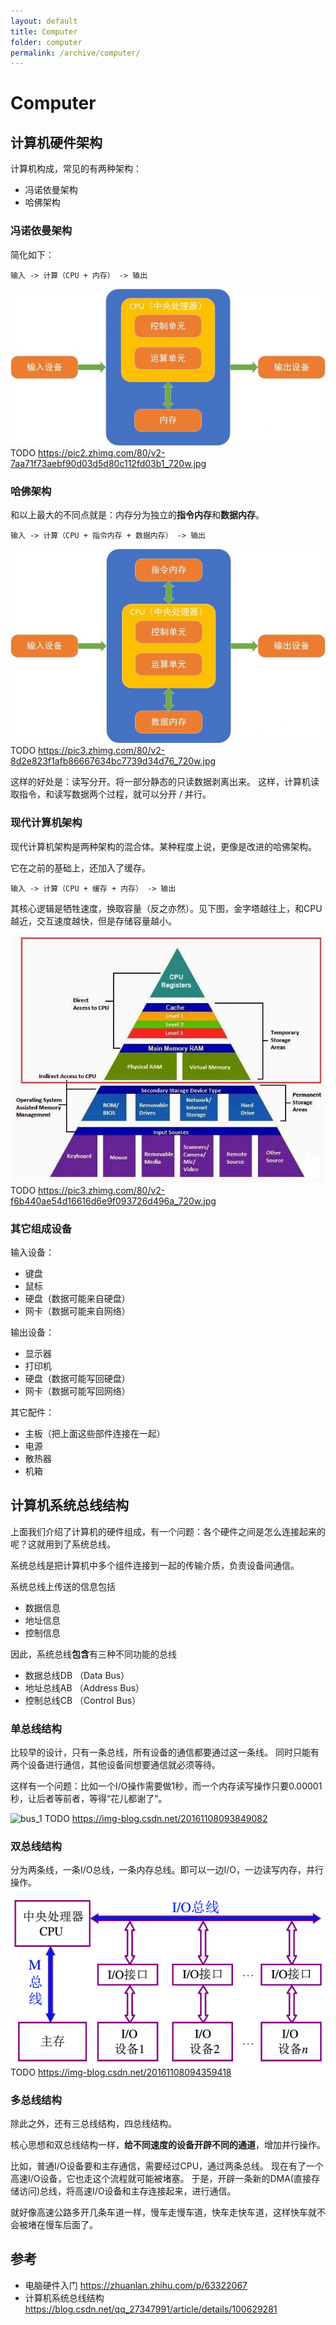 ```yaml
---
layout: default
title: Computer
folder: computer
permalink: /archive/computer/
---
```


# Computer

## 计算机硬件架构

计算机构成，常见的有两种架构：
- 冯诺依曼架构
- 哈佛架构

### 冯诺依曼架构

简化如下：

~~~
输入 -> 计算（CPU + 内存） -> 输出
~~~

![computer_arc_1](img/computer_arc_1.jpg)
TODO
https://pic2.zhimg.com/80/v2-7aa71f73aebf90d03d5d80c112fd03b1_720w.jpg

### 哈佛架构

和以上最大的不同点就是：内存分为独立的**指令内存**和**数据内存**。

~~~
输入 -> 计算（CPU + 指令内存 + 数据内存） -> 输出
~~~

![computer_arc_2](img/computer_arc_2.jpg)
TODO
https://pic3.zhimg.com/80/v2-8d2e823f1afb86667634bc7739d34d76_720w.jpg

这样的好处是：读写分开。将一部分静态的只读数据剥离出来。
这样，计算机读取指令，和读写数据两个过程，就可以分开 / 并行。

### 现代计算机架构

现代计算机架构是两种架构的混合体。某种程度上说，更像是改进的哈佛架构。

它在之前的基础上，还加入了缓存。

~~~
输入 -> 计算（CPU + 缓存 + 内存） -> 输出
~~~

其核心逻辑是牺牲速度，换取容量（反之亦然）。见下图，金字塔越往上，和CPU越近，交互速度越快，但是存储容量越小。

![computer_arc_3](img/computer_arc_3.jpg)
TODO
https://pic3.zhimg.com/80/v2-f6b440ae54d16616d6e9f093726d496a_720w.jpg

### 其它组成设备

输入设备：

- 键盘
- 鼠标
- 硬盘（数据可能来自硬盘）
- 网卡（数据可能来自网络）

输出设备：

- 显示器
- 打印机
- 硬盘（数据可能写回硬盘）
- 网卡（数据可能写回网络）

其它配件：

- 主板（把上面这些部件连接在一起）
- 电源
- 散热器
- 机箱

## 计算机系统总线结构

上面我们介绍了计算机的硬件组成，有一个问题：各个硬件之间是怎么连接起来的呢？这就用到了系统总线。

系统总线是把计算机中多个组件连接到一起的传输介质，负责设备间通信。

系统总线上传送的信息包括
- 数据信息
- 地址信息
- 控制信息

因此，系统总线**包含**有三种不同功能的总线
- 数据总线DB （Data Bus）
- 地址总线AB （Address Bus）
- 控制总线CB （Control Bus）

### 单总线结构

比较早的设计，只有一条总线，所有设备的通信都要通过这一条线。
同时只能有两个设备进行通信，其他设备间想要通信就必须等待。

这样有一个问题：比如一个I/O操作需要做1秒，而一个内存读写操作只要0.00001秒，让后者等前者，等得“花儿都谢了”。

![bus_1](img/bus_1.PNG)
TODO
https://img-blog.csdn.net/20161108093849082

### 双总线结构

分为两条线，一条I/O总线，一条内存总线。即可以一边I/O，一边读写内存，并行操作。

![bus_2](img/bus_2.PNG)
TODO
https://img-blog.csdn.net/20161108094359418

### 多总线结构

除此之外，还有三总线结构，四总线结构。

核心思想和双总线结构一样，**给不同速度的设备开辟不同的通道**，增加并行操作。

比如，普通I/O设备要和主存通信，需要经过CPU，通过两条总线。
现在有了一个高速I/O设备，它也走这个流程就可能被堵塞。
于是，开辟一条新的DMA(直接存储访问)总线，将高速I/O设备和主存连接起来，进行通信。

就好像高速公路多开几条车道一样，慢车走慢车道，快车走快车道，这样快车就不会被堵在慢车后面了。

## 参考

- 电脑硬件入门 <https://zhuanlan.zhihu.com/p/63322067>
- 计算机系统总线结构 <https://blog.csdn.net/qq_27347991/article/details/100629281>
